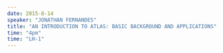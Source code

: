 ```yaml
---
date: 2015-8-14
speaker: "JONATHAN FERNANDES"
title: "AN INTRODUCTION TO ATLAS: BASIC BACKGROUND AND APPLICATIONS"
time: "4pm" 
time: "LH-1"
---
```


